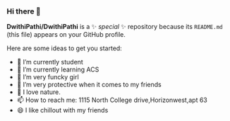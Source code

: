 ### Hi there 👋


**DwithiPathi/DwithiPathi** is a ✨ _special_ ✨ repository because its `README.md` (this file) appears on your GitHub profile.

Here are some ideas to get you started:
- 🔭 I’m currently student
- 🌱 I’m currently learning ACS
- 👯 I’m very funcky girl
- 🤔 I’m very protective when it comes to my friends
- 💬 I love nature.
- 📫 How to reach me: 1115 North College drive,Horizonwest,apt 63
- 😄 I like chillout with my friends

